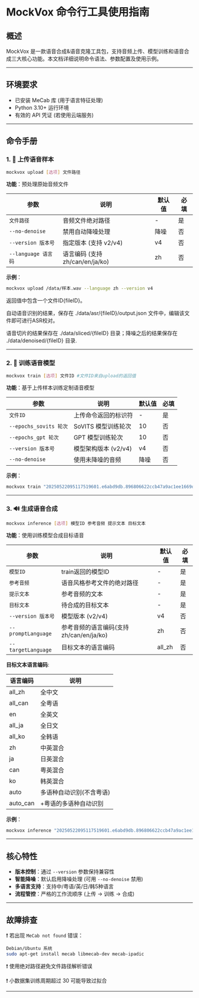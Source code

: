 # MockVox 命令行工具使用指南

## 概述

MockVox 是一款语音合成&语音克隆工具包，支持音频上传、模型训练和语音合成三大核心功能。本文档详细说明命令语法、参数配置及使用示例。

---

## 环境要求

- 已安装 MeCab 库 (用于语言特征处理)
- Python 3.10+ 运行环境
- 有效的 API 凭证 (若使用云端服务)

---

## 命令手册

### 1. 🚀 上传语音样本

```bash
mockvox upload [选项] 文件路径
```

**功能**：预处理原始音频文件

| 参数                | 说明                                  | 默认值 | 必填 |
|---------------------|---------------------------------------|--------|------|
| `文件路径`          | 音频文件绝对路径                      | -      | 是   |
| `--no-denoise`      | 禁用自动降噪处理                      | 降噪   | 否   |
| `--version 版本号`  | 指定版本 (支持 v2/v4)                      | v4     | 否   |
| `--language 语言码` | 语言编码 (支持 zh/can/en/ja/ko)        | zh | 否  |

**示例**：

```bash
mockvox upload /data/样本.wav --language zh --version v4
```

返回值中包含一个文件ID{fileID}。

自动语音识别的结果，保存在 ./data/asr/{fileID}/output.json 文件中，编辑该文件即可进行ASR校对。

语音切片的结果保存在 ./data/sliced/{fileID} 目录；降噪之后的结果保存在 ./data/denoised/{fileID} 目录.

---

### 2. 🧠 训练语音模型

```bash
mockvox train [选项] 文件ID #文件ID来自upload的返回值
```

**功能**：基于上传样本训练定制语音模型

| 参数                   | 说明                                  | 默认值 | 必填 |
|------------------------|---------------------------------------|--------|------|
| `文件ID`               | 上传命令返回的标识符                  | -      | 是   |
| `--epochs_sovits 轮次`| SoVITS 模型训练轮次                   | 10     | 否   |
| `--epochs_gpt 轮次`   | GPT 模型训练轮次                      | 10     | 否   |
| `--version 版本号`     | 模型架构版本 (v2/v4)                          | v4     | 否   |
| `--no-denoise`         | 使用未降噪的音频                  | 降噪   | 否   |

**示例**：

```bash
mockvox train "20250522095117519601.e6abd9db.896806622ccb47a9ac1ee1669daf1938" --epochs_sovits 2 --epochs_gpt 2
```

---

### 3. 🔊 生成语音合成

```bash
mockvox inference [选项] 模型ID 参考音频 提示文本 目标文本
```

**功能**：使用训练模型合成目标语音

| 参数                | 说明                                  | 默认值 | 必填 |
|---------------------|---------------------------------------|--------|------|
| `模型ID`            | train返回的模型ID                  | -      | 是   |
| `参考音频`          | 语音风格参考文件的绝对路径            | -      | 是   |
| `提示文本`          | 参考音频的文本                        | -      | 是   |
| `目标文本`          | 待合成的目标文本                      | -      | 是   |
| `--version 版本号`  | 模型版本 (v2/v4)                          | v4     | 否   |
| `--promptLanguage`      | 参考音频的语言编码(支持 zh/can/en/ja/ko)     | zh   | 否   |
| `--targetLanguage`      | 目标文本的语言编码                        | all_zh   | 否   |

**目标文本语言编码**:

| 语言编码      | 说明              |
|---------------------|---------------------------------------|
| all_zh    | 全中文    |
| all_can   | 全粤语    |
| en    | 全英文    |
| all_ja    | 全日文    |
| all_ko    | 全韩语    |
| zh    | 中英混合  |
| ja    | 日英混合  |
| can   | 粤英混合  |
| ko    | 韩英混合  |
| auto  | 多语种自动识别(不含粤语)    |
| auto_can  | +粤语的多语种自动识别 |

**示例**：

```bash
mockvox inference "20250522095117519601.e6abd9db.896806622ccb47a9ac1ee1669daf1938" /ref/参考音频.wav "生日快乐" "让我们庆祝吧！"
```

---

## 核心特性

- **版本控制**：通过 `--version` 参数保持兼容性
- **智能降噪**：默认启用降噪处理 (可用 `--no-denoise` 禁用)
- **多语言支持**：支持中/粤语/英/日/韩5种语言
- **流程管控**：严格的工作流顺序 (上传 → 训练 → 合成)

---

## 故障排查

❗ 若出现 `MeCab not found` 错误：

```bash
Debian/Ubuntu 系统
sudo apt-get install mecab libmecab-dev mecab-ipadic
```

❗ 使用绝对路径避免文件路径解析错误

❗ 小数据集训练周期超过 30 可能导致过拟合

---
